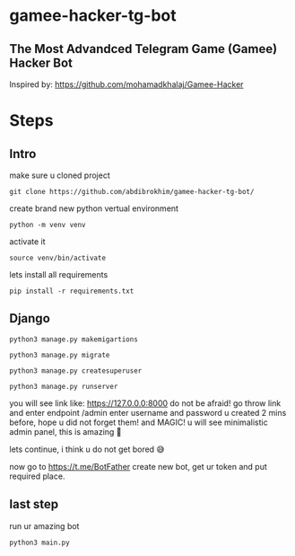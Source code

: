# gamee-hacker-tg-bot
## The Most Advandced Telegram Game (Gamee) Hacker Bot

Inspired by: https://github.com/mohamadkhalaj/Gamee-Hacker

# Steps

## Intro

make sure u cloned project
 
 ```
 git clone https://github.com/abdibrokhim/gamee-hacker-tg-bot/
 
 ```

create brand new python vertual environment

```
python -m venv venv

```

activate it

```
source venv/bin/activate

```

lets install all requirements


```
pip install -r requirements.txt

```

## Django


```
python3 manage.py makemigartions

```


```
python3 manage.py migrate

```


```
python3 manage.py createsuperuser

```


```
python3 manage.py runserver

```

you will see link like: https://127.0.0.0:8000
do not be afraid! go throw link and enter endpoint /admin
enter username and password u created 2 mins before, hope u did not forget them!
and MAGIC! u will see minimalistic admin panel, this is amazing 👏


lets continue, i think u do not get bored 😅

now go to https://t.me/BotFather
create new bot, get ur token and put required place. 

## last step

run ur amazing bot

```
python3 main.py

```





